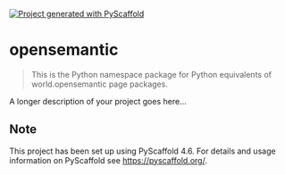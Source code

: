 <!-- These are examples of badges you might want to add to your README:
     please update the URLs accordingly

[![Built Status](https://api.cirrus-ci.com/github/<USER>/opensemantic.svg?branch=main)](https://cirrus-ci.com/github/<USER>/opensemantic)
[![ReadTheDocs](https://readthedocs.org/projects/opensemantic/badge/?version=latest)](https://opensemantic.readthedocs.io/en/stable/)
[![Coveralls](https://img.shields.io/coveralls/github/<USER>/opensemantic/main.svg)](https://coveralls.io/r/<USER>/opensemantic)
[![PyPI-Server](https://img.shields.io/pypi/v/opensemantic.svg)](https://pypi.org/project/opensemantic/)
[![Conda-Forge](https://img.shields.io/conda/vn/conda-forge/opensemantic.svg)](https://anaconda.org/conda-forge/opensemantic)
[![Monthly Downloads](https://pepy.tech/badge/opensemantic/month)](https://pepy.tech/project/opensemantic)
[![Twitter](https://img.shields.io/twitter/url/http/shields.io.svg?style=social&label=Twitter)](https://twitter.com/opensemantic)
-->

[![Project generated with PyScaffold](https://img.shields.io/badge/-PyScaffold-005CA0?logo=pyscaffold)](https://pyscaffold.org/)

# opensemantic

> This is the Python namespace package for Python equivalents of world.opensemantic page packages.

A longer description of your project goes here...


<!-- pyscaffold-notes -->

## Note

This project has been set up using PyScaffold 4.6. For details and usage
information on PyScaffold see https://pyscaffold.org/.
